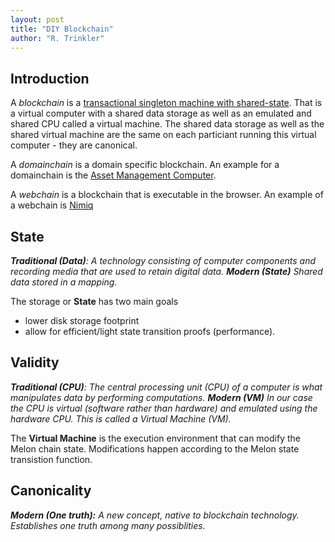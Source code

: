 ```yaml
---
layout: post
title: "DIY Blockchain"
author: "R. Trinkler"
---
```


## Introduction

A _blockchain_ is a [transactional singleton machine with shared-state](https://ethereum.github.io/yellowpaper/paper.pdf). That is a virtual computer with a shared data storage as well as an emulated and shared CPU called a virtual machine. The shared data storage as well as the shared virtual machine are the same on each particiant running this virtual computer - they are canonical.

A _domainchain_ is a domain specific blockchain. An example for a domainchain is the [Asset Management Computer](https://melonport.com).

A _webchain_ is a blockchain that is executable in the browser. An example of a webchain is [Nimiq](https://nimiq.com)

## State

_**Traditional (Data)**: A technology consisting of computer components and recording media that are used to retain digital data. **Modern (State)** Shared data stored in a mapping._

The storage or **State** has two main goals
- lower disk storage footprint
- allow for efficient/light state transition proofs (performance).

## Validity

_**Traditional (CPU)**: The central processing unit (CPU) of a computer is what manipulates data by performing computations. **Modern (VM)** In our case the CPU is virtual (software rather than hardware) and emulated using the hardware CPU. This is called a Virtual Machine (VM)._

The **Virtual Machine** is the execution environment that can modify the Melon chain state. Modifications happen according to the Melon state transistion function.

## Canonicality

_**Modern (One truth):** A new concept, native to blockchain technology. Establishes one truth among many possiblities._
